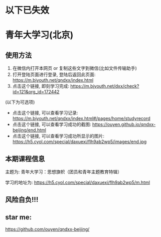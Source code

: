 <meta name="referrer" content="no-referrer">
        
# 以下已失效

# 青年大学习(北京)

## 使用方法

1. 在微信内打开本网页 or 复制这些文字到微信(比如文件传输助手)
2. 打开登陆页面进行登录, 登陆后返回此页面: https://m.bjyouth.net/qndxx/index.html
3. 点击这个链接, 即刻学习完成: https://m.bjyouth.net/dxx/check?id=121&org_id=172442

(以下为可选项)

+ 点击这个链接, 可以查看学习记录: https://m.bjyouth.net/qndxx/index.html#/pages/home/studyrecord
+ 点击这个链接, 可以查看学习成功的截图: https://ouyen.github.io/qndxx-beijing/end.html
+ 点击这个链接, 可以查看学习成功所显示的图片: https://h5.cyol.com/special/daxuexi/flh9ab2wp5/images/end.jpg

## 本期课程信息

主题为: 青年大学习：思想旗帜（团员和青年主题教育特辑）

学习的地址为: https://h5.cyol.com/special/daxuexi/flh9ab2wp5/m.html

## 风险自负!!!

## star me:

https://github.com/ouyen/qndxx-beijing/

